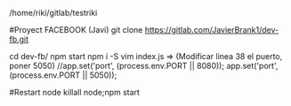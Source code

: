 /home/riki/gitlab/testriki

#Proyect FACEBOOK (Javi)
git clone https://gitlab.com/JavierBrank1/dev-fb.git

cd dev-fb/
npm start
npm i -S 
vim index.js => (Modificar linea 38 el puerto, poner 5050)
//app.set('port', (process.env.PORT || 8080));
app.set('port', (process.env.PORT || 5050));

#Restart node
killall node;npm start



